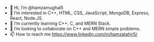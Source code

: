 - 👋 Hi, I’m @hamzamughal5
- 👀 I’m interested in C++, HTML, CSS, JavaScript, MongoDB, Express, React, Node.JS.
- 🌱 I’m currently learning C++, C, and MERN Stack.
- 💞️ I’m looking to collaborate on C++ and MERN simple problems.
- 📫 How to reach me https://www.linkedin.com/in/hamzatahir5/

<!---
hamzamughal5/hamzamughal5 is a ✨ special ✨ repository because its `README.md` (this file) appears on your GitHub profile.
You can click the Preview link to take a look at your changes.
--->
